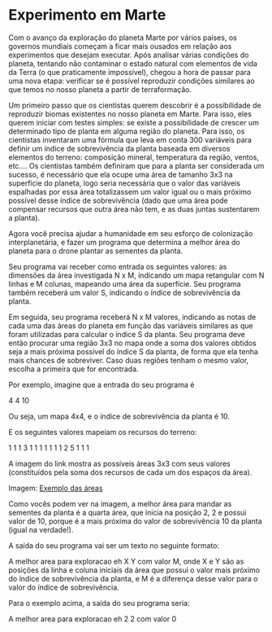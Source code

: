 # Experimento em Marte

Com o avanço da exploração do planeta Marte por vários países, os governos mundiais começam a ficar mais ousados em relação aos experimentos que desejam executar. Após analisar várias condições do planeta, tentando não contaminar o estado natural com elementos de vida da Terra (o que praticamente impossível), chegou a hora de passar para uma nova etapa: verificar se é possível reproduzir condições similares ao que temos no nosso planeta a partir de terraformação.

Um primeiro passo que os cientistas querem descobrir é a possibilidade de reproduzir biomas existentes no nosso planeta em Marte. Para isso, eles querem iniciar com testes simples: se existe a possibilidade de crescer um determinado tipo de planta em alguma região do planeta. Para isso, os cientistas inventaram uma fórmula que leva em conta 300 variáveis para definir um índice de sobrevivência da planta baseada em diversos elementos do terreno: composição mineral, temperatura da região, ventos, etc.... Os cientistas também definiram que para a planta ser considerada um sucesso, é necessário que ela ocupe uma área de tamanho 3x3 na superfície do planeta, logo seria necessária que o valor das variáveis espalhadas por essa área totalizassem um valor igual ou o mais próximo possível desse índice de sobrevivência (dado que uma área pode compensar recursos que outra área não tem, e as duas juntas sustentarem a planta).

Agora você precisa ajudar a humanidade em seu esforço de colonização interplanetária, e fazer um programa que determina a melhor área do planeta para o drone plantar as sementes da planta.

Seu programa vai receber como entrada os seguintes valores: as dimensões da área investigada N x M, indicando um mapa retangular com N linhas e M colunas, mapeando uma área da superfície. Seu programa também receberá um valor S, indicando o índice de sobrevivência da planta.

Em seguida, seu programa receberá N x M valores, indicando as notas de cada uma das áreas do planeta em função das variáveis similares as que foram utilizadas para calcular o índice S da planta. Seu programa deve então procurar uma região 3x3 no mapa onde a soma dos valores obtidos seja a mais próxima possível do índice S da planta, de forma que ela tenha mais chances de sobreviver. Caso duas regiões tenham o mesmo valor, escolha a primeira que for encontrada.

Por exemplo, imagine que a entrada do seu programa é

4 4 10

Ou seja, um mapa 4x4, e o índice de sobrevivência da planta é 10.

E os seguintes valores mapeiam os recursos do terreno:

1 1 1 3
1 1 1 1
1 1 1 2
5 1 1 1

A imagem do link mostra as possíveis áreas 3x3 com seus valores (constituídos pela soma dos recursos de cada um dos espaços da área).

Imagem: [Exemplo das áreas](https://docs.google.com/drawings/d/1TxSfPjzRe1QUchZ6OM8E18TXnB7KgCGIzbYK9D8uQa4/edit)

Como vocês podem ver na imagem, a melhor área para mandar as sementes da planta é a quarta área, que inicia na posição 2, 2 e possui valor de 10, porque é a mais próxima do valor de sobrevivência 10 da planta (igual na verdade!).

A saída do seu programa vai ser um texto no seguinte formato:

A melhor area para exploracao eh X Y com valor M, onde X e Y são as posições da linha e coluna iniciais da área que possui o valor mais próximo do índice de sobrevivência da planta, e M é a diferença desse valor para o valor do índice de sobrevivência.

Para o exemplo acima, a saída do seu programa seria:

A melhor area para exploracao eh 2 2 com valor 0